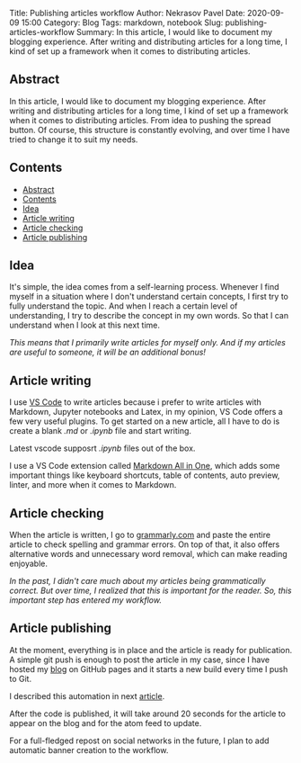 Title: Publishing articles workflow
Author: Nekrasov Pavel
Date: 2020-09-09 15:00
Category: Blog
Tags: markdown, notebook
Slug: publishing-articles-workflow
Summary: In this article, I would like to document my blogging experience. After writing and distributing articles for a long time, I kind of set up a framework when it comes to distributing articles.

## Abstract

In this article, I would like to document my blogging experience. 
After writing and distributing articles for a long time, 
I kind of set up a framework when it comes to distributing articles. 
From idea to pushing the spread button. Of course, this structure is constantly evolving, 
and over time I have tried to change it to suit my needs.

## Contents

- [Abstract](#abstract)
- [Contents](#contents)
- [Idea](#idea)
- [Article writing](#article-writing)
- [Article checking](#article-checking)
- [Article publishing](#article-publishing)

## Idea

It's simple, the idea comes from a self-learning process. Whenever I find myself in a situation
where I don't understand certain concepts, I first try to fully understand the topic.
And when I reach a certain level of understanding, I try to describe the concept in my own words.
So that I can understand when I look at this next time.

_This means that I primarily write articles for myself only.
And if my articles are useful to someone, it will be an additional bonus!_

## Article writing

I use [VS Code][vs-code] to write articles because i prefer to write articles with Markdown,
Jupyter notebooks and Latex, in my opinion, VS Code offers a few very useful plugins.
To get started on a new article, all I have to do is create a blank _.md_ or
_.ipynb_ file and start writing.

Latest vscode supposrt _.ipynb_ files out of the box.

I use a VS Code extension called [Markdown All in One][markdown-all-in-one],
which adds some important things like keyboard shortcuts, table of contents, auto preview, linter,
and more when it comes to Markdown.

## Article checking

When the article is written, I go to [grammarly.com][grammarly] and paste the entire article to
check spelling and grammar errors.
On top of that, it also offers alternative words and unnecessary word removal, which can make
reading enjoyable.

_In the past, I didn't care much about my articles being grammatically correct.
But over time, I realized that this is important for the reader. So, this important step has entered my workflow._

## Article publishing

At the moment, everything is in place and the article is ready for publication.
A simple git push is enough to post the article in my case,
since I have hosted my [blog][blog] on GitHub pages and it starts a new build every time I push to
 Git.

I described this automation in next [article][git-hooks-article].

After the code is published, it will take around 20 seconds for the article to appear on the
blog and for the atom feed to update.

For a full-fledged repost on social networks in the future,
I plan to add automatic banner creation to the workflow.

[vs-code]: https://code.visualstudio.com
[markdown-all-in-one]: https://marketplace.visualstudio.com/items?itemName=yzhang.markdown-all-in-one
[grammarly]: https://app.grammarly.com
[blog]: https://nekrasovp.github.io
[git-hooks-article]: https://nekrasovp.github.io/pelican-github-script-automation.html